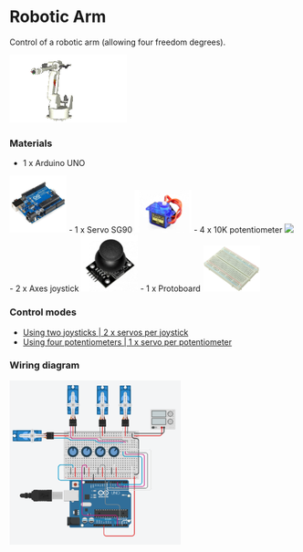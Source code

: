 # Robotic Arm

Control of a robotic arm (allowing four freedom degrees).

![robotic-arm](PICTURES/robotic-arm.gif)

### Materials

- 1 x Arduino UNO
<img src="PICTURES/arduino-uno.jpg" width="100"/>
- 1 x Servo SG90
<img src="PICTURES/servo-sg90.jpg" width="100"/>
- 4 x 10K potentiometer
<img src="PICTURES/10kpotentiometer.jpg" width="100"/>
- 2 x Axes joystick
<img src="PICTURES/joystick.jpg" width="100"/>
- 1 x Protoboard
<img src="PICTURES/protoboard.jpg" width="100"/>

### Control modes

- [Using two joysticks | 2 x servos per joystick](./JOYSTICK/robotic-arm-joystick.ino)
- [Using four potentiometers | 1 x servo per potentiometer](./POTENTIOMETER/robotic-arm-potentiometer.ino)
  
### Wiring diagram

<img src="PICTURES/wiring-diagram.png" width="300"/>
